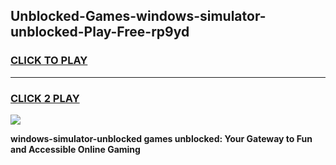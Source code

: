 
## Unblocked-Games-windows-simulator-unblocked-Play-Free-rp9yd
<h3>
<a href="https://premium76.site?title=windows-simulator-unblocked&ref=20M">CLICK TO PLAY</a></h3>
<hr>

<h3>
<a href="https://premium76.site?title=windows-simulator-unblocked&ref=20M">CLICK 2 PLAY</a>
  
</h3>

<a href="https://premium76.site?title=windows-simulator-unblocked&ref=19M"><img src="https://clearcache.store/games.png"></a>


**windows-simulator-unblocked games unblocked: Your Gateway to Fun and Accessible Online Gaming**
